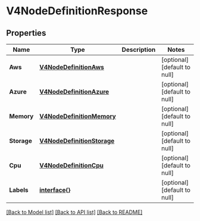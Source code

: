 # V4NodeDefinitionResponse

## Properties
Name | Type | Description | Notes
------------ | ------------- | ------------- | -------------
**Aws** | [**V4NodeDefinitionAws**](V4NodeDefinition_aws.md) |  | [optional] [default to null]
**Azure** | [**V4NodeDefinitionAzure**](V4NodeDefinition_azure.md) |  | [optional] [default to null]
**Memory** | [**V4NodeDefinitionMemory**](V4NodeDefinition_memory.md) |  | [optional] [default to null]
**Storage** | [**V4NodeDefinitionStorage**](V4NodeDefinition_storage.md) |  | [optional] [default to null]
**Cpu** | [**V4NodeDefinitionCpu**](V4NodeDefinition_cpu.md) |  | [optional] [default to null]
**Labels** | [**interface{}**](interface{}.md) |  | [optional] [default to null]

[[Back to Model list]](../README.md#documentation-for-models) [[Back to API list]](../README.md#documentation-for-api-endpoints) [[Back to README]](../README.md)


